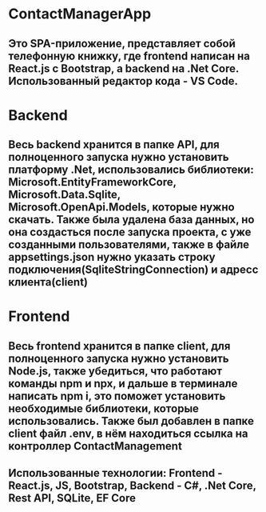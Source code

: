 ﻿# ContactManagerApp
## Это SPA-приложение, представляет собой телефонную книжку, где frontend написан на React.js с Bootstrap, а backend на .Net Core. Использованный редактор кода - VS Code.
# Backend
## Весь backend хранится в папке API, для полноценного запуска нужно установить платформу .Net, использовались библиотеки: Microsoft.EntityFrameworkCore, Microsoft.Data.Sqlite, Microsoft.OpenApi.Models, которые нужно скачать. Также была удалена база данных, но она создасться после запуска проекта, с уже созданными пользователями, также в файле appsettings.json нужно указать строку подключения(SqliteStringConnection) и адресс клиента(client)
# Frontend
## Весь frontend хранится в папке client, для полноценного запуска нужно установить Node.js, также убедиться, что работают команды npm и npx, и дальше в терминале написать npm i, это поможет установить необходимые библиотеки, которые использовались. Также был добавлен в папке client файл .env, в нём находиться ссылка на контроллер ContactManagement
## Использованные технологии: Frontend - React.js, JS, Bootstrap, Backend - C#, .Net Core, Rest API, SQLite, EF Core
